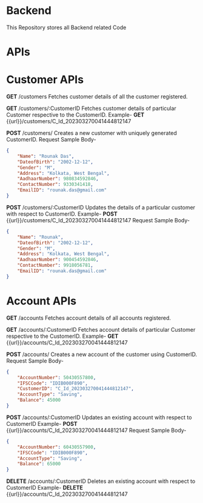# Backend
This Repository stores all Backend related Code

# APIs

# Customer APIs

**GET** /customers
Fetches customer details of all the customer registered.


**GET** /customers/:CustomerID
Fetches customer details of particular Customer respective to the CustomerID.
Example- **GET** {{url}}/customers/C_Id_202303270041444812147


**POST** /customers/
Creates a new customer with uniquely generated CustomerID.
Request Sample Body-
```json
{
    "Name": "Rounak Das",
    "DateofBirth": "2002-12-12",
    "Gender": "M",
    "Address": "Kolkata, West Bengal",
    "AadhaarNumber": 980834592846,
    "ContactNumber": 9330341418,
    "EmailID": "rounak.das@gmail.com"
}

```

**POST** /customers/:CustomerID
Updates the details of a particular customer with respect to CustomerID.
Example- **POST** {{url}}/customers/C_Id_202303270041444812147
Request Sample Body-
```json
{
    "Name": "Rounak",
    "DateofBirth": "2002-12-12",
    "Gender": "M",
    "Address": "Kolkata, West Bengal",
    "AadhaarNumber": 900454592846,
    "ContactNumber": 9918056781,
    "EmailID": "rounak.das@gmail.com"
}
```


# Account APIs

**GET** /accounts
Fetches account details of all accounts registered.


**GET** /accounts/:CustomerID
Fetches account details of particular Customer respective to the CustomerID.
Example- **GET** {{url}}/accounts/C_Id_202303270041444812147


**POST** /accounts/
Creates a new account of the customer using CustomerID.
Request Sample Body-
```json
{
    "AccountNumber": 50430557800,
    "IFSCCode": "IDIB000F890",
    "CustomerID": "C_Id_202303270041444812147",
    "AccountType": "Saving",
    "Balance": 45000
}
```

**POST** /accounts/:CustomerID
Updates an existing account with respect to CustomerID
Example- **POST** {{url}}/accounts/C_Id_202303270041444812147
Request Sample Body-
```json
{
    "AccountNumber": 60430557900,
    "IFSCCode": "IDIB000F890",
    "AccountType": "Saving",
    "Balance": 65000
}
```


**DELETE** /accounts/:CustomerID
Deletes an existing account with respect to CustomerID
Example-
**DELETE** {{url}}/accounts/C_Id_202303270041444812147




